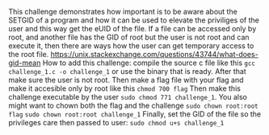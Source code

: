 This challenge demonstrates how important is to be aware about the SETGID of a program
and how it can be used to elevate the priviliges of the user and this way get the eUID
of the file. If a file can be accessed only by root, and another file has the GID of root
but the user is not root and can execute it, then there are ways how the user can get temporary
access to the root file.
https://unix.stackexchange.com/questions/43744/what-does-gid-mean
How to add this challenge:
compile the source c file like this `gcc challenge_1.c -o challenge_1` or use the binary that is ready.
After that make sure the user is not root. Then make a flag file with your flag and make it accesible
only by root like this `chmod 700 flag`
Then make this challenge executable by the user `sudo chmod 771 challenge_1`.
You also might want to chown both the flag and the challenge
`sudo chown root:root flag`
`sudo chown root:root challenge_1`
Finally, set the GID of the file so the privileges care then passed to user:
`sudo chmod u+s challenge_1`
